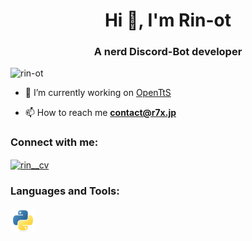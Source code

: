 <h1 align="center">Hi 👋, I'm Rin-ot</h1>
<h3 align="center">A nerd Discord-Bot developer</h3>

<p align="left"> <img src="https://komarev.com/ghpvc/?username=rin-ot&label=Profile%20views&color=0e75b6&style=flat" alt="rin-ot" /> </p>

- 🔭 I’m currently working on [OpenTtS](https://r7x.jp/opentts)

- 📫 How to reach me **contact@r7x.jp**

<h3 align="left">Connect with me:</h3>
<p align="left">
<a href="https://twitter.com/rin__cv" target="blank"><img align="center" src="https://raw.githubusercontent.com/rahuldkjain/github-profile-readme-generator/master/src/images/icons/Social/twitter.svg" alt="rin__cv" height="30" width="40" /></a>
</p>

<h3 align="left">Languages and Tools:</h3>
<p align="left"> <a href="https://www.python.org" target="_blank" rel="noreferrer"> <img src="https://raw.githubusercontent.com/devicons/devicon/master/icons/python/python-original.svg" alt="python" width="40" height="40"/> </a> </p>
